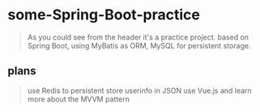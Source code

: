# some-Spring-Boot-practice
> As you could see from the header it's a practice project.
> based on Spring Boot, using MyBatis as ORM, MySQL for persistent storage.

## plans
> use Redis to persistent store userinfo in JSON
> use Vue.js and learn more about the MVVM pattern
